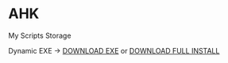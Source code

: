# AHK
My Scripts Storage

Dynamic EXE -> [DOWNLOAD EXE](https://raw.githubusercontent.com/Pauljohnsgit/AHK/master/Scripts/DynamicScriptExe/AScriptDir.exe) or [DOWNLOAD FULL INSTALL](https://raw.githubusercontent.com/Pauljohnsgit/AHK/master/Scripts/DynamicScriptExe/DynamicScriptExe.zip)
